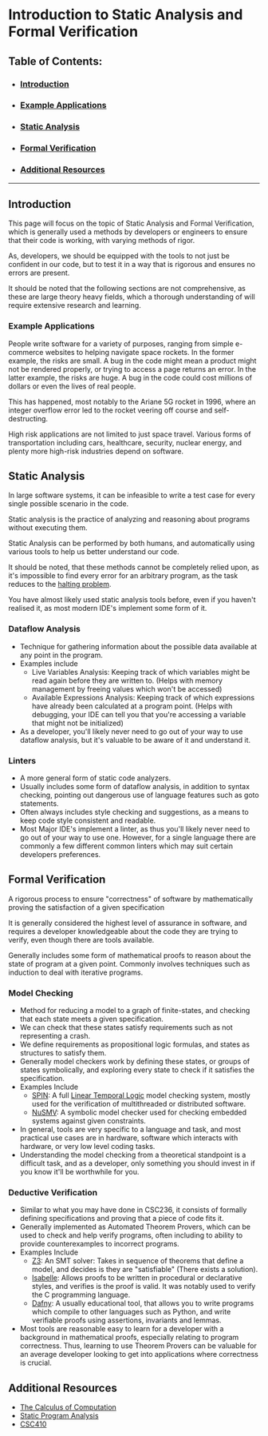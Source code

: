 # Introduction to Static Analysis and Formal Verification

## Table of Contents:
- ### [Introduction](#Introduction)
- ### [Example Applications](#Example-Applications)
- ### [Static Analysis](#Static-Analysis)
- ### [Formal Verification](#Formal-Verification)
- ### [Additional Resources](#Additional-Resources)
___



## Introduction

This page will focus on the topic of Static Analysis and Formal Verification, which is generally used a methods by developers or engineers to ensure that their code is working, with varying methods of rigor. 

As, developers, we should be equipped with the tools to not just be confident in our code, but to test it in a way that is rigorous and ensures no errors are present. 

It should be noted that the following sections are not comprehensive, as these are large theory heavy fields, which a thorough understanding of will require extensive research and learning. 

### Example Applications

People write software for a variety of purposes, ranging from simple e-commerce websites to helping navigate space rockets.
In the former example, the risks are small. A bug in the code might mean a product might not be rendered properly, or trying to access a page returns an error.
In the latter example, the risks are huge. A bug in the code could cost millions of dollars or even the lives of real people.

This has happened, most notably to the Ariane 5G rocket in 1996, where an integer overflow error led to the rocket veering off course and self-destructing. 

High risk applications are not limited to just space travel. Various forms of transportation including cars, healthcare, security, nuclear energy, and plenty more high-risk industries depend on software.

## Static Analysis

In large software systems, it can be infeasible to write a test case for every single possible scenario in the code.

Static analysis is the practice of analyzing and reasoning about programs without executing them.

Static Analysis can be performed by both humans, and automatically using various tools to help us better understand our code. 

It should be noted, that these methods cannot be completely relied upon, as it's impossible to find every error for an arbitrary program, as the task reduces to the [halting problem](https://en.wikipedia.org/wiki/Halting_problem).  

You have almost likely used static analysis tools before, even if you haven't realised it, as most modern IDE's implement some form of it.

### Dataflow Analysis

- Technique for gathering information about the possible data available at any point in the program.
- Examples include 
  - Live Variables Analysis: Keeping track of which variables might be read again before they are written to. (Helps with memory management by freeing values which won't be accessed)
  - Available Expressions Analysis: Keeping track of which expressions have already been calculated at a program point. (Helps with debugging, your IDE can tell you that you're accessing a variable that might not be initialized)
- As a developer, you'll likely never need to go out of your way to use dataflow analysis, but it's valuable to be aware of it and understand it.

### Linters

- A more general form of static code analyzers.
- Usually includes some form of dataflow analysis, in addition to syntax checking, pointing out dangerous use of language features such as goto statements.
- Often always includes style checking and suggestions, as a means to keep code style consistent and readable. 
- Most Major IDE's implement a linter, as thus you'll likely never need to go out of your way to use one. However, for a single language there are commonly a few different common linters which may suit certain developers preferences.

## Formal Verification

A rigorous process to ensure "correctness" of software by mathematically proving the satisfaction of a given specification

It is generally considered the highest level of assurance in software, and requires a developer knowledgeable about the code they are trying to verify, even though there are tools available.

Generally includes some form of mathematical proofs to reason about the state of program at a given point. Commonly involves techniques such as induction to deal with iterative programs. 


### Model Checking

- Method for reducing a model to a graph of finite-states, and checking that each state meets a given specification. 
- We can check that these states satisfy requirements such as not representing a crash. 
- We define requirements as propositional logic formulas, and states as structures to satisfy them.
- Generally model checkers work by defining these states, or groups of states symbolically, and exploring every state to check if it satisfies the specification. 
- Examples Include
  - [SPIN](https://spinroot.com/spin/whatispin.html): A full [Linear Temporal Logic](https://en.wikipedia.org/wiki/Linear_temporal_logic) model checking system, mostly used for the verification of multithreaded or distributed software. 
  - [NuSMV](https://nusmv.fbk.eu/): A symbolic model checker used for checking embedded systems against given constraints. 
- In general, tools are very specific to a language and task, and most practical use cases are in hardware, software which interacts with hardware, or very low level coding tasks. 
- Understanding the model checking from a theoretical standpoint is a difficult task, and as a developer, only something you should invest in if you know it'll be worthwhile for you. 


### Deductive Verification

- Similar to what you may have done in CSC236, it consists of formally defining specifications and proving that a piece of code fits it.
- Generally implemented as Automated Theorem Provers, which can be used to check and help verify programs, often including to ability to provide counterexamples to incorrect programs.
- Examples Include
  - [Z3](https://microsoft.github.io/z3guide/docs/logic/intro/): An SMT solver: Takes in sequence of theorems that define a model, and decides is they are "satisfiable" (There exists a solution).
  - [Isabelle](https://isabelle.in.tum.de/): Allows proofs to be written in procedural or declarative styles, and verifies is the proof is valid. It was notably used to verify the C programming language.
  - [Dafny](https://dafny.org/): A usually educational tool, that allows you to write programs which compile to other languages such as Python, and write verifiable proofs using assertions, invariants and lemmas. 
- Most tools are reasonable easy to learn for a developer with a background in mathematical proofs, especially relating to program correctness. Thus, learning to use Theorem Provers can be valuable for an average developer looking to get into applications where correctness is crucial. 

## Additional Resources

- [The Calculus of Computation](https://link.springer.com/book/10.1007/978-3-540-74113-8)
- [Static Program Analysis](https://cs.au.dk/~amoeller/spa/spa.pdf)
- [CSC410](https://artsci.calendar.utoronto.ca/course/csc410h1)